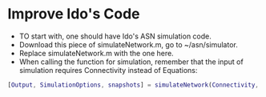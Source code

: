 # Improve Ido's Code
  * TO start with, one should have Ido's ASN simulation code.
  * Download this piece of simulateNetwork.m, go to ~/asn/simulator.
  * Replace simulateNetwork.m with the one here.
  * When calling the function for simulation, remember that the input of simulation requires Connectivity instead of Equations:
  ```matlab
  [Output, SimulationOptions, snapshots] = simulateNetwork(Connectivity, Components, Signals, SimulationOptions);
  ```
